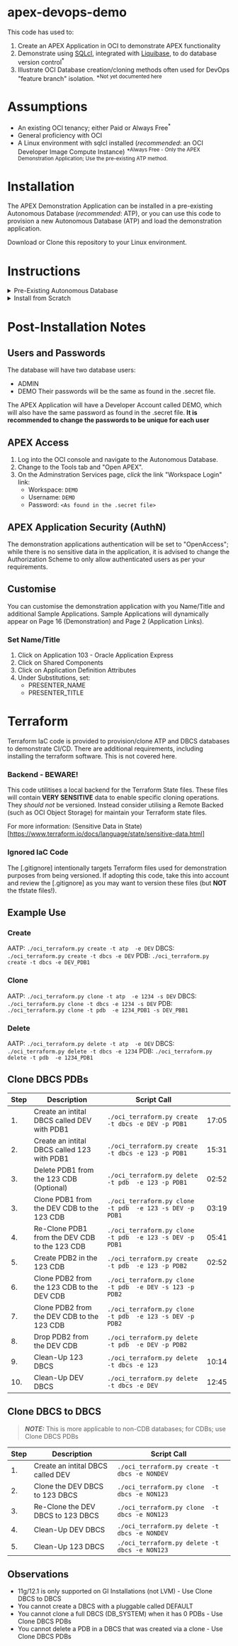 # apex-devops-demo
This code has used to:
1. Create an APEX Application in OCI to demonstrate APEX functionality
2. Demonstrate using [SQLcl](https://www.oracle.com/uk/database/technologies/appdev/sqlcl.html), integrated with [Liquibase](https://www.liquibase.org/), to do database version control<sup>*</sup>
3. Illustrate OCI Database creation/cloning methods often used for DevOps "feature branch" isolation.
<sup>*Not yet documented here</sup>

# Assumptions
* An existing OCI tenancy; either Paid or Always Free<sup>*</sup>
* General proficiency with OCI
* A Linux environment with sqlcl installed (_recommended_: an OCI Developer Image Compute Instance)
<sup>*Always Free - Only the APEX Demonstration Application; Use the pre-existing ATP method.</sup>

# Installation
The APEX Demonstration Application can be installed in a pre-existing Autonomous Database (_recommended_: ATP), or you can use this code to provision a new Autonomous Database (ATP) and load the demonstration application.

Download or Clone this repository to your Linux environment.

# Instructions
<details>
<summary>Pre-Existing Autonomous Database</summary>

## Ensure SQLcl is Installed
You should be able to run `sql /nolog` from the command line.  If not, install sqlcl either using your linux package manager (i.e. `dnf install sqlcl.noarch`, `yum install sqlcl.noarch`).  Alternatively, SQLcl can be downloaded from [here](https://www.oracle.com/uk/tools/downloads/sqlcl-downloads.html).

## Download the ATP Wallet
From the OCI Console, download the wallet file for the Autonomous Database and stage in the [wallet](wallet/) directory in its \<DBNAME\>_wallet.zip format

## ADMIN Password
Create a file called `.secret` with the following text (replace \<ADMIN_PASS\> with unquoted, real password):
```
password = <ADMIN_PASS>
```

## Install Demonstration Application
To install the demonstration application into your existing Autonomous Database, where \<DBNAME\> matches your wallet file and service names:
```
./sqlcl_cicd.py deploy --dbName <DBNAME>
```

## Review Post-Installation Notes
Post-Installation [Notes](#Post--Installation-Notes)
</details>


<details>
<summary>Install from Scratch</summary>

## Python Environment
On your linux machine, create an python virtual environment and install OCI
```
python3 -m venv .venv
source .venv/bin/activate
pip install --upgrade pip wheel
pip install oci python-terraform
source .venv/bin/activate
```

# API Access
You will need to generate an API Signing Key as documemented [here](https://docs.oracle.com/en-us/iaas/Content/API/Concepts/apisigningkey.htm#apisigningkey_topic_How_to_Generate_an_API_Signing_Key_Console).

The config file should be stored in your home directory's .oci directory (~/.oci/config) and the profile should be called [DEMO]; below is an example:
```
[DEMO]
user=ocid1.user.oc1.....
fingerprint=<fingerprint:...>
tenancy=ocid1.tenancy.oc1.....
compartment=ocid1.compartment.oc1.....
region=eu-frankfurt-1
key_file=~/.oci/key.pem
```

If you would like the ATP to be placed into a specific compartment, add `compartment=<compartment OCID>` into the ~/.oci/config file; If compartment is not specified, resources will be provisioned in the tenancies root compartment.

# Create the ATP
Run the [oci_atp_api.py](oci_atp_api.py) script, as follows:
`./oci_atp_api.py create -e DEV`

The above will create an Autonomous Database called DEMODEV with an ADMIN password stored in the `.secret` file, and download the wallet.

## Install Demonstration Application
To install the demonstration application into the new Autonomous Database:
```
./sqlcl_cicd.py deploy --dbName DEMODEV
```

## Review Post-Installation Notes
Post-Installation [Notes](#Post--Installation-Notes)

</details>

# Post-Installation Notes
## Users and Passwords
The database will have two database users: 
* ADMIN 
* DEMO
Their passwords will be the same as found in the .secret file.

The APEX Application will have a Developer Account called DEMO, which will also have the same password as found in the .secret file.
**It is recommended to change the passwords to be unique for each user**

## APEX Access
1. Log into the OCI console and navigate to the Autonomous Database.  
2. Change to the Tools tab and "Open APEX".
3. On the Adminstration Services page, *click* the link "Workspace Login" link:
	* Workspace: `DEMO`
	* Username:  `DEMO`
	* Password: `<As found in the .secret file>`

## APEX Application Security (AuthN)
The demonstration applications authentication will be set to "OpenAccess"; while there is no sensitive data in the application, it is advised to change the Authorization Scheme to only allow authenticated users as per your requirements.

## Customise
You can customise the demonstration application with you Name/Title and additional Sample Applications.  Sample Applications will dynamically appear on Page 16 (Demonstration) and Page 2 (Application Links).

### Set Name/Title
1. Click on Application 103 - Oracle Application Express
2. Click on Shared Components
3. Click on Application Definition Attributes
4. Under Substitutions, set:
	* PRESENTER_NAME
	* PRESENTER_TITLE


# Terraform 
Terraform IaC code is provided to provision/clone ATP and DBCS databases to demonstrate CI/CD.  There are additional requirements, including installing the terraform software.  This is not covered here. 

### Backend - BEWARE!
This code utilitises a local backend for the Terraform State files.  These files will contain **VERY SENSITIVE** data to enable specific cloning operations.  They *should not* be versioned.  Instead consider utilising a Remote Backed (such as OCI Object Storage) for maintain your Terraform state files.

For more information: (Sensitive Data in State)[https://www.terraform.io/docs/language/state/sensitive-data.html]

### Ignored IaC Code
The [.gitignore] intentionally targets Terraform files used for demonstration purposes from being versioned.  If adopting this code, take this into account and review the [.gitignore] as you may want to version these files (but **NOT** the tfstate files!).


## Example Use
### Create
AATP: `./oci_terraform.py create -t atp  -e DEV`
DBCS: `./oci_terraform.py create -t dbcs -e DEV`
PDB:  `./oci_terraform.py create -t dbcs -e DEV_PDB1`

### Clone
AATP: `./oci_terraform.py clone -t atp  -e 1234 -s DEV`
DBCS: `./oci_terraform.py clone -t dbcs -e 1234 -s DEV`
PDB:  `./oci_terraform.py clone -t pdb  -e 1234_PDB1 -s DEV_PBB1`

### Delete
AATP: `./oci_terraform.py delete -t atp  -e DEV`
DBCS: `./oci_terraform.py delete -t dbcs -e 1234`
PDB:  `./oci_terraform.py delete -t pdb  -e 1234_PDB1`


## Clone DBCS PDBs
| Step | Description                                    | Script Call                                               |       |
| ---- | -----------------------------------------------| ----------------------------------------------------------| ----- |
| 1.   | Create an intital DBCS called DEV with PDB1    | `./oci_terraform.py create -t dbcs -e DEV -p PDB1`        | 17:05 |
| 2.   | Create an intital DBCS called 123 with PDB1    | `./oci_terraform.py create -t dbcs -e 123 -p PDB1`        | 15:31 |
| 3.   | Delete PDB1 from the 123 CDB (Optional)        | `./oci_terraform.py delete -t pdb  -e 123 -p PDB1`        | 02:52 |
| 3.   | Clone PDB1 from the DEV CDB to the 123 CDB     | `./oci_terraform.py clone  -t pdb  -e 123 -s DEV -p PDB1` | 03:19 |
| 4.   | Re-Clone PDB1 from the DEV CDB to the 123 CDB  | `./oci_terraform.py clone  -t pdb  -e 123 -s DEV -p PDB1` | 05:41 |
| 5.   | Create PDB2 in the 123 CDB                     | `./oci_terraform.py create -t pdb  -e 123 -p PDB2`        | 02:52 |
| 6.   | Clone PDB2 from the 123 CDB to the DEV CDB     | `./oci_terraform.py clone  -t pdb  -e DEV -s 123 -p PDB2` |   |
| 7.   | Clone PDB2 from the DEV CDB to the 123 CDB     | `./oci_terraform.py clone  -t pdb  -e 123 -s DEV -p PDB2` |   |
| 8.   | Drop PDB2 from the DEV CDB                     | `./oci_terraform.py delete -t pdb  -e DEV -p PDB2`        |   |
| 9.   | Clean-Up 123 DBCS                              | `./oci_terraform.py delete -t dbcs -e 123`                | 10:14 |
| 10.  | Clean-Up DEV DBCS                              | `./oci_terraform.py delete -t dbcs -e DEV`                | 12:45 |


## Clone DBCS to DBCS
> **_NOTE:_** This is more applicable to non-CDB databases; for CDBs; use Clone DBCS PDBs

| Step | Description                                    | Script Call                                               |       |
| ---- | -----------------------------------------------| ----------------------------------------------------------| ----- |
| 1.   | Create an intital DBCS called DEV              | `./oci_terraform.py create -t dbcs -e NONDEV`             |       |
| 2.   | Clone the DEV DBCS to 123 DBCS                 | `./oci_terraform.py clone  -t dbcs -e NON123`             |       |
| 3.   | Re-Clone the DEV DBCS to 123 DBCS              | `./oci_terraform.py clone  -t dbcs -e NON123`             |       |
| 4.   | Clean-Up DEV DBCS                              | `./oci_terraform.py delete -t dbcs -e NONDEV`             |       |
| 5.   | Clean-Up 123 DBCS                              | `./oci_terraform.py delete -t dbcs -e NON123`             |       |


## Observations
* 11g/12.1 is only supported on GI Installations (not LVM) - Use Clone DBCS to DBCS
* You cannot create a DBCS with a pluggable called DEFAULT
* You cannot clone a full DBCS (DB_SYSTEM) when it has 0 PDBs - Use Clone DBCS PDBs
* You cannot delete a PDB in a DBCS that was created via a clone - Use Clone DBCS PDBs
